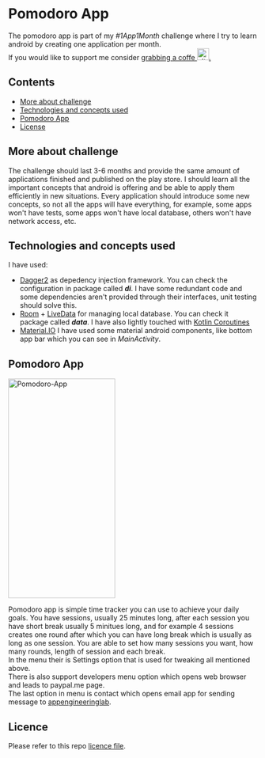 Pomodoro App
==================

The pomodoro app is part of my *#1App1Month* challenge where I try to learn android by creating one application per month.\
If you would like to support me consider [grabbing a coffe
<img src="https://image.flaticon.com/icons/svg/2261/2261640.svg" alt="alt text" width="24px" height="24px">.](https://www.paypal.me/appengineeringlab)

## Contents

- [More about challenge](#more-about-challenge)
- [Technologies and concepts used](#technologies-and-concepts-used)
- [Pomodoro App](#pomodoro-app)
- [License](#license)

## More about challenge
The challenge should last 3-6 months and provide the same amount of applications finished and published on the play store. I should learn all the important concepts that android is offering and be able to apply them efficiently in new situations. Every application should introduce some new concepts, so not all the apps will have everything, for example, some apps won't have tests, some apps won't have local database, others won't have network access, etc. 

## Technologies and concepts used
I have used:
- [Dagger2](https://dagger.dev/) as depedency injection framework. You can check the configuration in package called ***di***. I have some redundant code and some dependencies aren't provided through their interfaces, unit testing should solve this.
- [Room](https://developer.android.com/topic/libraries/architecture/room) + [LiveData](https://developer.android.com/topic/libraries/architecture/livedata) for managing local database. You can check it package called  ***data***. I have also lightly touched with [Kotlin Coroutines](https://kotlinlang.org/docs/reference/coroutines-overview.html)
- [Material.IO](https://material.io/) I have used some material android components, like bottom app bar which you can see in *MainActivity*.

## Pomodoro App
<img src="https://drive.google.com/uc?export=view&id=1JXHQWxEWsOOR-COYbMcndNHs9At8lvv7" alt="Pomodoro-App" width="216px" height="444px">

Pomodoro app is simple time tracker you can use to achieve your daily goals. You have sessions, usually 25 minutes long, after each session you have short break usually 5 minitues long, and for example 4 sessions creates one round after which you can have long break which is usually as long as one session. You are able to set how many sessions you want, how many rounds, length of session and each break.\
In the menu their is Settings option that is used for tweaking all mentioned above.\
There is also support developers menu option which opens web browser and leads to paypal.me page.\
The last option in menu is contact which opens email app for sending message to [appengineeringlab](http://www.labappengineering.com).

## Licence 
Please refer to this repo [licence file](LICENSE).
